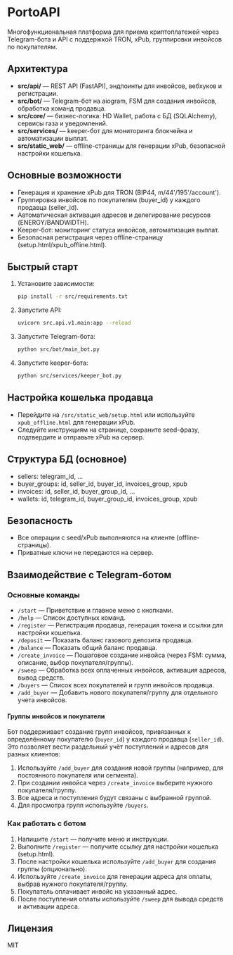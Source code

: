 
# PortoAPI

Многофункциональная платформа для приема криптоплатежей через Telegram-бота и API с поддержкой TRON, xPub, группировки инвойсов по покупателям.

## Архитектура
- **src/api/** — REST API (FastAPI), эндпоинты для инвойсов, вебхуков и регистрации.
- **src/bot/** — Telegram-бот на aiogram, FSM для создания инвойсов, обработка команд продавца.
- **src/core/** — бизнес-логика: HD Wallet, работа с БД (SQLAlchemy), сервисы газа и уведомлений.
- **src/services/** — keeper-бот для мониторинга блокчейна и автоматизации выплат.
- **src/static_web/** — offline-страницы для генерации xPub, безопасной настройки кошелька.

## Основные возможности
- Генерация и хранение xPub для TRON (BIP44, m/44'/195'/account').
- Группировка инвойсов по покупателям (buyer_id) у каждого продавца (seller_id).
- Автоматическая активация адресов и делегирование ресурсов (ENERGY/BANDWIDTH).
- Keeper-бот: мониторинг статуса инвойсов, автоматизация выплат.
- Безопасная регистрация через offline-страницу (setup.html/xpub_offline.html).

## Быстрый старт
1. Установите зависимости:
   ```bash
   pip install -r src/requirements.txt
   ```
2. Запустите API:
   ```bash
   uvicorn src.api.v1.main:app --reload
   ```
3. Запустите Telegram-бота:
   ```bash
   python src/bot/main_bot.py
   ```
4. Запустите keeper-бота:
   ```bash
   python src/services/keeper_bot.py
   ```

## Настройка кошелька продавца
- Перейдите на `/src/static_web/setup.html` или используйте `xpub_offline.html` для генерации xPub.
- Следуйте инструкциям на странице, сохраните seed-фразу, подтвердите и отправьте xPub на сервер.

## Структура БД (основное)
- sellers: telegram_id, ...
- buyer_groups: id, seller_id, buyer_id, invoices_group, xpub
- invoices: id, seller_id, buyer_group_id, ...
- wallets: id, telegram_id, buyer_group_id, invoices_group, xpub


## Безопасность

- Все операции с seed/xPub выполняются на клиенте (offline-страницы).
- Приватные ключи не передаются на сервер.


## Взаимодействие с Telegram-ботом

### Основные команды

- `/start` — Приветствие и главное меню с кнопками.
- `/help` — Список доступных команд.
- `/register` — Регистрация продавца, генерация токена и ссылки для настройки кошелька.
- `/deposit` — Показать баланс газового депозита продавца.
- `/balance` — Показать общий баланс продавца.
- `/create_invoice` — Пошаговое создание инвойса (через FSM: сумма, описание, выбор покупателя/группы).
- `/sweep` — Обработка всех оплаченных инвойсов, активация адресов, вывод средств.
- `/buyers` — Список всех покупателей и групп инвойсов продавца.
- `/add_buyer` — Добавить нового покупателя/группу для отдельного учета инвойсов.

#### Группы инвойсов и покупатели

Бот поддерживает создание групп инвойсов, привязанных к определённому покупателю (`buyer_id`) у каждого продавца (`seller_id`).
Это позволяет вести раздельный учёт поступлений и адресов для разных клиентов:

1. Используйте `/add_buyer` для создания новой группы (например, для постоянного покупателя или сегмента).
2. При создании инвойса через `/create_invoice` выберите нужного покупателя/группу.
3. Все адреса и поступления будут связаны с выбранной группой.
4. Для просмотра групп используйте `/buyers`.

### Как работать с ботом

1. Напишите `/start` — получите меню и инструкции.
2. Выполните `/register` — получите ссылку для настройки кошелька (setup.html).
3. После настройки кошелька используйте `/add_buyer` для создания группы (опционально).
4. Используйте `/create_invoice` для генерации адреса для оплаты, выбрав нужного покупателя/группу.
5. Покупатель оплачивает инвойс на указанный адрес.
6. После поступления оплаты используйте `/sweep` для вывода средств и активации адреса.


## Лицензия

MIT
